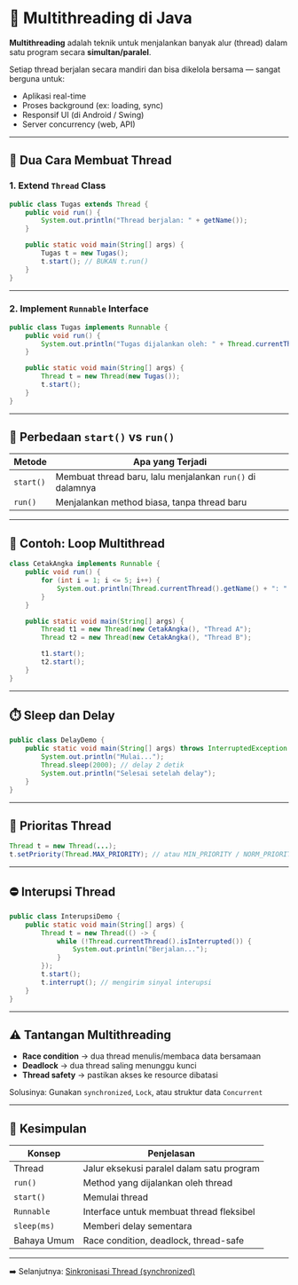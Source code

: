 # 🧵 Multithreading di Java

**Multithreading** adalah teknik untuk menjalankan banyak alur (thread) dalam satu program secara **simultan/paralel**.

Setiap thread berjalan secara mandiri dan bisa dikelola bersama — sangat berguna untuk:
- Aplikasi real-time
- Proses background (ex: loading, sync)
- Responsif UI (di Android / Swing)
- Server concurrency (web, API)

---

## 📌 Dua Cara Membuat Thread

### 1. Extend `Thread` Class

```java
public class Tugas extends Thread {
    public void run() {
        System.out.println("Thread berjalan: " + getName());
    }

    public static void main(String[] args) {
        Tugas t = new Tugas();
        t.start(); // BUKAN t.run()
    }
}
````

---

### 2. Implement `Runnable` Interface

```java
public class Tugas implements Runnable {
    public void run() {
        System.out.println("Tugas dijalankan oleh: " + Thread.currentThread().getName());
    }

    public static void main(String[] args) {
        Thread t = new Thread(new Tugas());
        t.start();
    }
}
```

---

## 🔁 Perbedaan `start()` vs `run()`

| Metode    | Apa yang Terjadi                                          |
| --------- | --------------------------------------------------------- |
| `start()` | Membuat thread baru, lalu menjalankan `run()` di dalamnya |
| `run()`   | Menjalankan method biasa, tanpa thread baru               |

---

## 🧪 Contoh: Loop Multithread

```java
class CetakAngka implements Runnable {
    public void run() {
        for (int i = 1; i <= 5; i++) {
            System.out.println(Thread.currentThread().getName() + ": " + i);
        }
    }

    public static void main(String[] args) {
        Thread t1 = new Thread(new CetakAngka(), "Thread A");
        Thread t2 = new Thread(new CetakAngka(), "Thread B");

        t1.start();
        t2.start();
    }
}
```

---

## ⏱️ Sleep dan Delay

```java
public class DelayDemo {
    public static void main(String[] args) throws InterruptedException {
        System.out.println("Mulai...");
        Thread.sleep(2000); // delay 2 detik
        System.out.println("Selesai setelah delay");
    }
}
```

---

## 🎯 Prioritas Thread

```java
Thread t = new Thread(...);
t.setPriority(Thread.MAX_PRIORITY); // atau MIN_PRIORITY / NORM_PRIORITY
```

---

## ⛔ Interupsi Thread

```java
public class InterupsiDemo {
    public static void main(String[] args) {
        Thread t = new Thread(() -> {
            while (!Thread.currentThread().isInterrupted()) {
                System.out.println("Berjalan...");
            }
        });
        t.start();
        t.interrupt(); // mengirim sinyal interupsi
    }
}
```

---

## ⚠️ Tantangan Multithreading

* **Race condition** → dua thread menulis/membaca data bersamaan
* **Deadlock** → dua thread saling menunggu kunci
* **Thread safety** → pastikan akses ke resource dibatasi

Solusinya: Gunakan `synchronized`, `Lock`, atau struktur data `Concurrent`

---

## 📌 Kesimpulan

| Konsep      | Penjelasan                                |
| ----------- | ----------------------------------------- |
| Thread      | Jalur eksekusi paralel dalam satu program |
| `run()`     | Method yang dijalankan oleh thread        |
| `start()`   | Memulai thread                            |
| `Runnable`  | Interface untuk membuat thread fleksibel  |
| `sleep(ms)` | Memberi delay sementara                   |
| Bahaya Umum | Race condition, deadlock, thread-safe     |

---

➡️ Selanjutnya: [Sinkronisasi Thread (synchronized)](synchronized.md)